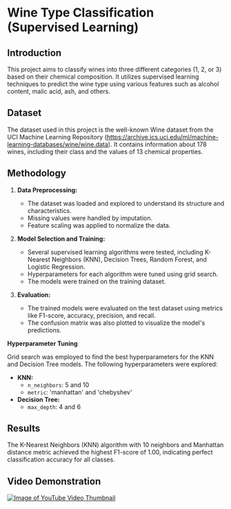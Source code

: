 # Wine Type Classification (Supervised Learning)

## **Introduction**

This project aims to classify wines into three different categories (1, 2, or 3) based on their chemical composition. It utilizes supervised learning techniques to predict the wine type using various features such as alcohol content, malic acid, ash, and others.

## **Dataset**

The dataset used in this project is the well-known Wine dataset from the UCI Machine Learning Repository (<https://archive.ics.uci.edu/ml/machine-learning-databases/wine/wine.data>). It contains information about 178 wines, including their class and the values of 13 chemical properties.

## **Methodology**

1.  **Data Preprocessing:**

      * The dataset was loaded and explored to understand its structure and characteristics.
      * Missing values were handled by imputation.
      * Feature scaling was applied to normalize the data.

2.  **Model Selection and Training:**

      * Several supervised learning algorithms were tested, including K-Nearest Neighbors (KNN), Decision Trees, Random Forest, and Logistic Regression.
      * Hyperparameters for each algorithm were tuned using grid search.
      * The models were trained on the training dataset.

3.  **Evaluation:**

      * The trained models were evaluated on the test dataset using metrics like F1-score, accuracy, precision, and recall.
      * The confusion matrix was also plotted to visualize the model's predictions.

**Hyperparameter Tuning**

Grid search was employed to find the best hyperparameters for the KNN and Decision Tree models. The following hyperparameters were explored:

  * **KNN:**
      * `n_neighbors`: 5 and 10
      * `metric`: 'manhattan' and 'chebyshev'
  * **Decision Tree:**
      * `max_depth`: 4 and 6

## **Results**

The K-Nearest Neighbors (KNN) algorithm with 10 neighbors and Manhattan distance metric achieved the highest F1-score of 1.00, indicating perfect classification accuracy for all classes.

## **Video Demonstration**

[![Image of YouTube Video Thumbnail](https://i.ytimg.com/vi/Fg_TTFAPT84/0.jpg)](https://www.youtube.com/watch?v=Fg_TTFAPT84)
